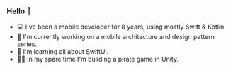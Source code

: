 ### Hello 👋
- 💻 I've been a mobile developer for 8 years, using mostly Swift & Kotlin.
- 🔭 I'm currently working on a mobile architecture and design pattern series.
- 📙 I'm learning all about SwiftUI.
- 🏴‍☠️ In my spare time I'm building a pirate game in Unity.


<!--
**CaptainBlain/CaptainBlain** is a ✨ _special_ ✨ repository because its `README.md` (this file) appears on your GitHub profile.

Here are some ideas to get you started:

- 🔭 I’m currently working on ...
- 🌱 I’m currently learning ...
- 👯 I’m looking to collaborate on ...
- 🤔 I’m looking for help with ...
- 💬 Ask me about ...
- 📫 How to reach me: ...
- 😄 Pronouns: ...

- ⚡ Fun fact: ...
💻 Currently working on my project Strife In order to learn a bunch of new tech
🎓 Currently learning Blazor, Terraform and many different frontend things to round off my full-stack skills.
💬 Ask me anything here
🖤 I'm a Senior Software Engineer @ASOS
💜 I was previously a Tech Lead @Purplebricks
💚 In my personal time I'm building Powered4TV!
-->
